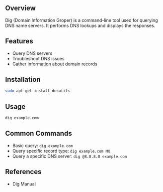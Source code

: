 ## Overview
Dig (Domain Information Groper) is a command-line tool used for querying DNS name servers. It performs DNS lookups and displays the responses.

## Features
- Query DNS servers
- Troubleshoot DNS issues
- Gather information about domain records

## Installation
```sh
sudo apt-get install dnsutils
```

## Usage

```sh
dig example.com
```
## Common Commands

- Basic query: `dig example.com`
- Query specific record type: `dig example.com MX`
- Query a specific DNS server: `dig @8.8.8.8 example.com`

## References

- Dig Manual